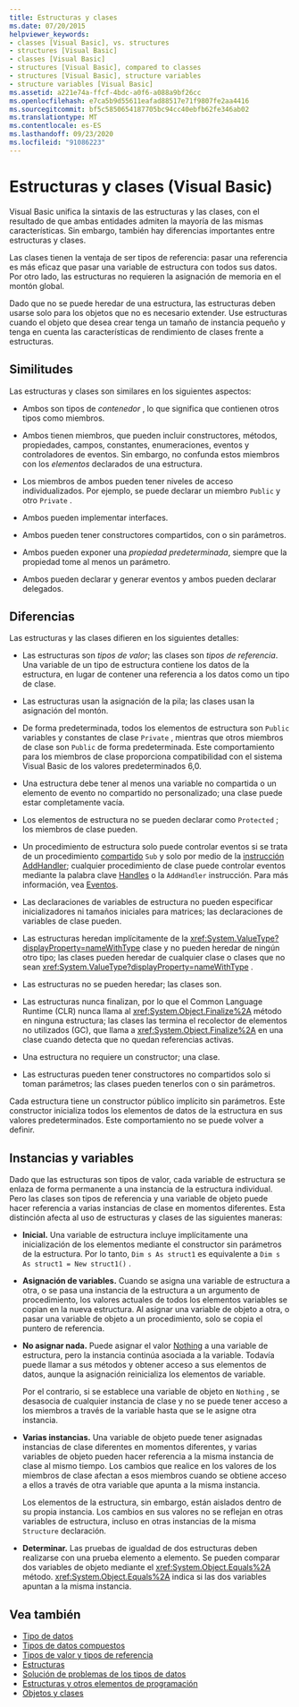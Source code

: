 ```yaml
---
title: Estructuras y clases
ms.date: 07/20/2015
helpviewer_keywords:
- classes [Visual Basic], vs. structures
- structures [Visual Basic]
- classes [Visual Basic]
- structures [Visual Basic], compared to classes
- structures [Visual Basic], structure variables
- structure variables [Visual Basic]
ms.assetid: a221e74a-ffcf-4bdc-a0f6-a088a9bf26cc
ms.openlocfilehash: e7ca5b9d55611eafad88517e71f9807fe2aa4416
ms.sourcegitcommit: bf5c5850654187705bc94cc40ebfb62fe346ab02
ms.translationtype: MT
ms.contentlocale: es-ES
ms.lasthandoff: 09/23/2020
ms.locfileid: "91086223"
---
```

# <a name="structures-and-classes-visual-basic"></a>Estructuras y clases (Visual Basic)

Visual Basic unifica la sintaxis de las estructuras y las clases, con el resultado de que ambas entidades admiten la mayoría de las mismas características. Sin embargo, también hay diferencias importantes entre estructuras y clases.  
  
 Las clases tienen la ventaja de ser tipos de referencia: pasar una referencia es más eficaz que pasar una variable de estructura con todos sus datos. Por otro lado, las estructuras no requieren la asignación de memoria en el montón global.  
  
 Dado que no se puede heredar de una estructura, las estructuras deben usarse solo para los objetos que no es necesario extender. Use estructuras cuando el objeto que desea crear tenga un tamaño de instancia pequeño y tenga en cuenta las características de rendimiento de clases frente a estructuras.  
  
## <a name="similarities"></a>Similitudes  

 Las estructuras y clases son similares en los siguientes aspectos:  
  
- Ambos son tipos de *contenedor* , lo que significa que contienen otros tipos como miembros.  
  
- Ambos tienen miembros, que pueden incluir constructores, métodos, propiedades, campos, constantes, enumeraciones, eventos y controladores de eventos. Sin embargo, no confunda estos miembros con los *elementos* declarados de una estructura.  
  
- Los miembros de ambos pueden tener niveles de acceso individualizados. Por ejemplo, se puede declarar un miembro `Public` y otro `Private` .  
  
- Ambos pueden implementar interfaces.  
  
- Ambos pueden tener constructores compartidos, con o sin parámetros.  
  
- Ambos pueden exponer una *propiedad predeterminada*, siempre que la propiedad tome al menos un parámetro.  
  
- Ambos pueden declarar y generar eventos y ambos pueden declarar delegados.  
  
## <a name="differences"></a>Diferencias  

 Las estructuras y las clases difieren en los siguientes detalles:  
  
- Las estructuras son *tipos de valor*; las clases son *tipos de referencia*. Una variable de un tipo de estructura contiene los datos de la estructura, en lugar de contener una referencia a los datos como un tipo de clase.  
  
- Las estructuras usan la asignación de la pila; las clases usan la asignación del montón.  
  
- De forma predeterminada, todos los elementos de estructura son `Public` variables y constantes de clase `Private` , mientras que otros miembros de clase son `Public` de forma predeterminada. Este comportamiento para los miembros de clase proporciona compatibilidad con el sistema Visual Basic de los valores predeterminados 6,0.  
  
- Una estructura debe tener al menos una variable no compartida o un elemento de evento no compartido no personalizado; una clase puede estar completamente vacía.  
  
- Los elementos de estructura no se pueden declarar como `Protected` ; los miembros de clase pueden.  
  
- Un procedimiento de estructura solo puede controlar eventos si se trata de un procedimiento [compartido](../../../language-reference/modifiers/shared.md) `Sub` y solo por medio de la [instrucción AddHandler](../../../language-reference/statements/addhandler-statement.md); cualquier procedimiento de clase puede controlar eventos mediante la palabra clave [Handles](../../../language-reference/statements/handles-clause.md) o la `AddHandler` instrucción. Para más información, vea [Eventos](../events/index.md).  
  
- Las declaraciones de variables de estructura no pueden especificar inicializadores ni tamaños iniciales para matrices; las declaraciones de variables de clase pueden.  
  
- Las estructuras heredan implícitamente de la <xref:System.ValueType?displayProperty=nameWithType> clase y no pueden heredar de ningún otro tipo; las clases pueden heredar de cualquier clase o clases que no sean <xref:System.ValueType?displayProperty=nameWithType> .  
  
- Las estructuras no se pueden heredar; las clases son.  
  
- Las estructuras nunca finalizan, por lo que el Common Language Runtime (CLR) nunca llama al <xref:System.Object.Finalize%2A> método en ninguna estructura; las clases las termina el recolector de elementos no utilizados (GC), que llama a <xref:System.Object.Finalize%2A> en una clase cuando detecta que no quedan referencias activas.  
  
- Una estructura no requiere un constructor; una clase.  
  
- Las estructuras pueden tener constructores no compartidos solo si toman parámetros; las clases pueden tenerlos con o sin parámetros.  
  
 Cada estructura tiene un constructor público implícito sin parámetros. Este constructor inicializa todos los elementos de datos de la estructura en sus valores predeterminados. Este comportamiento no se puede volver a definir.  
  
## <a name="instances-and-variables"></a>Instancias y variables  

 Dado que las estructuras son tipos de valor, cada variable de estructura se enlaza de forma permanente a una instancia de la estructura individual. Pero las clases son tipos de referencia y una variable de objeto puede hacer referencia a varias instancias de clase en momentos diferentes. Esta distinción afecta al uso de estructuras y clases de las siguientes maneras:  
  
- **Inicial.** Una variable de estructura incluye implícitamente una inicialización de los elementos mediante el constructor sin parámetros de la estructura. Por lo tanto, `Dim s As struct1` es equivalente a `Dim s As struct1 = New struct1()` .  
  
- **Asignación de variables.** Cuando se asigna una variable de estructura a otra, o se pasa una instancia de la estructura a un argumento de procedimiento, los valores actuales de todos los elementos variables se copian en la nueva estructura. Al asignar una variable de objeto a otra, o pasar una variable de objeto a un procedimiento, solo se copia el puntero de referencia.  
  
- **No asignar nada.** Puede asignar el valor [Nothing](../../../language-reference/nothing.md) a una variable de estructura, pero la instancia continúa asociada a la variable. Todavía puede llamar a sus métodos y obtener acceso a sus elementos de datos, aunque la asignación reinicializa los elementos de variable.  
  
     Por el contrario, si se establece una variable de objeto en `Nothing` , se desasocia de cualquier instancia de clase y no se puede tener acceso a los miembros a través de la variable hasta que se le asigne otra instancia.  
  
- **Varias instancias.** Una variable de objeto puede tener asignadas instancias de clase diferentes en momentos diferentes, y varias variables de objeto pueden hacer referencia a la misma instancia de clase al mismo tiempo. Los cambios que realice en los valores de los miembros de clase afectan a esos miembros cuando se obtiene acceso a ellos a través de otra variable que apunta a la misma instancia.  
  
     Los elementos de la estructura, sin embargo, están aislados dentro de su propia instancia. Los cambios en sus valores no se reflejan en otras variables de estructura, incluso en otras instancias de la misma `Structure` declaración.  
  
- **Determinar.** Las pruebas de igualdad de dos estructuras deben realizarse con una prueba elemento a elemento. Se pueden comparar dos variables de objeto mediante el <xref:System.Object.Equals%2A> método. <xref:System.Object.Equals%2A> indica si las dos variables apuntan a la misma instancia.  
  
## <a name="see-also"></a>Vea también

- [Tipo de datos](index.md)
- [Tipos de datos compuestos](composite-data-types.md)
- [Tipos de valor y tipos de referencia](value-types-and-reference-types.md)
- [Estructuras](structures.md)
- [Solución de problemas de los tipos de datos](troubleshooting-data-types.md)
- [Estructuras y otros elementos de programación](structures-and-other-programming-elements.md)
- [Objetos y clases](../objects-and-classes/index.md)
